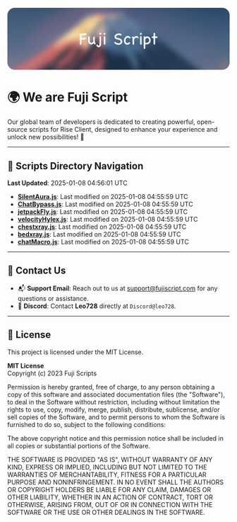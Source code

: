 ![Banner](.github/b.webp)

# 🌍 **We are Fuji Script**

Our global team of developers is dedicated to creating powerful, open-source scripts for Rise Client, designed to enhance your experience and unlock new possibilities! 🌟

---
<!-- SCRIPTS_NAVIGATION_START -->
## 📂 **Scripts Directory Navigation**

**Last Updated**: 2025-01-08 04:56:01 UTC

- **[SilentAura.js](scripts/SilentAura.js)**: Last modified on 2025-01-08 04:55:59 UTC
- **[ChatBypass.js](scripts/ChatBypass.js)**: Last modified on 2025-01-08 04:55:59 UTC
- **[jetpackFly.js](scripts/jetpackFly.js)**: Last modified on 2025-01-08 04:55:59 UTC
- **[velocityHylex.js](scripts/velocityHylex.js)**: Last modified on 2025-01-08 04:55:59 UTC
- **[chestxray.js](scripts/chestxray.js)**: Last modified on 2025-01-08 04:55:59 UTC
- **[bedxray.js](scripts/bedxray.js)**: Last modified on 2025-01-08 04:55:59 UTC
- **[chatMacro.js](scripts/chatMacro.js)**: Last modified on 2025-01-08 04:55:59 UTC

<!-- SCRIPTS_NAVIGATION_END -->

---

## 💬 **Contact Us**  
- 📬 **Support Email**: Reach out to us at [support@fujiscript.com](mailto:support@fujiscript.com) for any questions or assistance.  
- 💬 **Discord**: Contact **Leo728** directly at `Discord@leo728`.

---

## 📜 **License**

This project is licensed under the MIT License.  

**MIT License**  
Copyright (c) 2023 Fuji Scripts  

Permission is hereby granted, free of charge, to any person obtaining a copy of this software and associated documentation files (the "Software"), to deal in the Software without restriction, including without limitation the rights to use, copy, modify, merge, publish, distribute, sublicense, and/or sell copies of the Software, and to permit persons to whom the Software is furnished to do so, subject to the following conditions:  

The above copyright notice and this permission notice shall be included in all copies or substantial portions of the Software.  

THE SOFTWARE IS PROVIDED "AS IS", WITHOUT WARRANTY OF ANY KIND, EXPRESS OR IMPLIED, INCLUDING BUT NOT LIMITED TO THE WARRANTIES OF MERCHANTABILITY, FITNESS FOR A PARTICULAR PURPOSE AND NONINFRINGEMENT. IN NO EVENT SHALL THE AUTHORS OR COPYRIGHT HOLDERS BE LIABLE FOR ANY CLAIM, DAMAGES OR OTHER LIABILITY, WHETHER IN AN ACTION OF CONTRACT, TORT OR OTHERWISE, ARISING FROM, OUT OF OR IN CONNECTION WITH THE SOFTWARE OR THE USE OR OTHER DEALINGS IN THE SOFTWARE.  
